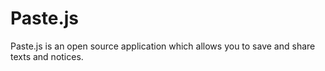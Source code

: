 Paste.js
========

Paste.js is an open source application which allows you to save and share texts and notices.
